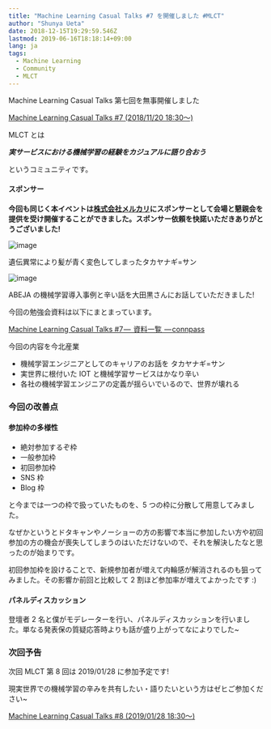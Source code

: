 ```yaml
---
title: "Machine Learning Casual Talks #7 を開催しました #MLCT"
author: "Shunya Ueta"
date: 2018-12-15T19:29:59.546Z
lastmod: 2019-06-16T18:18:14+09:00
lang: ja
tags:
  - Machine Learning
  - Community
  - MLCT
---
```


Machine Learning Casual Talks 第七回を無事開催しました

[Machine Learning Casual Talks #7 (2018/11/20 18:30〜)](https://mlct.connpass.com/event/104874/)

MLCT とは

**_実サービスにおける機械学習の経験をカジュアルに語り合おう_**

というコミュニティです。

#### スポンサー

**今回も同じく本イベントは**[**株式会社メルカリ**](https://about.mercari.com/)**にスポンサーとして会場と懇親会を提供を受け開催することができました。スポンサー依頼を快諾いただきありがとうございました!**

![image](https://cdn-images-1.medium.com/max/800/0*7UThZSqrj87v5rmk)

遺伝異常により髪が青く変色してしまったタカヤナギ=サン

![image](https://cdn-images-1.medium.com/max/800/0*FOlPFS2tBQEXr0y4)

ABEJA の機械学習導入事例と辛い話を大田黒さんにお話していただきました!

今回の勉強会資料は以下にまとまっています。

[Machine Learning Casual Talks #7 —  資料一覧  — connpass](https://mlct.connpass.com/event/104874/presentation/)

今回の内容を今北産業

- 機械学習エンジニアとしてのキャリアのお話を タカヤナギ=サン
- 実世界に根付いた IOT と機械学習サービスはかなり辛い
- 各社の機械学習エンジニアの定義が揺らいでいるので、世界が壊れる

### 今回の改善点

#### 参加枠の多様性

- 絶対参加するぞ枠
- 一般参加枠
- 初回参加枠
- SNS 枠
- Blog 枠

と今までは一つの枠で扱っていたものを、5 つの枠に分散して用意してみました。

なぜかというとドタキャンやノーショーの方の影響で本当に参加したい方や初回参加の方の機会が喪失してしまうのはいただけないので、それを解決したなと思ったのが始まりです。

初回参加枠を設けることで、新規参加者が増えて内輪感が解消されるのも狙ってみました。その影響か前回と比較して 2 割ほど参加率が増えてよかったです :)

#### パネルディスカッション

登壇者 2 名と僕がモデレーターを行い、パネルディスカッションを行いました。単なる発表保の質疑応答時よりも話が盛り上がってなによりでした~

### 次回予告

次回 MLCT 第 8 回は 2019/01/28 に参加予定です!

現実世界での機械学習の辛みを共有したい・語りたいという方はゼヒご参加ください~

[Machine Learning Casual Talks #8 (2019/01/28 18:30〜)](https://mlct.connpass.com/event/113173/)
